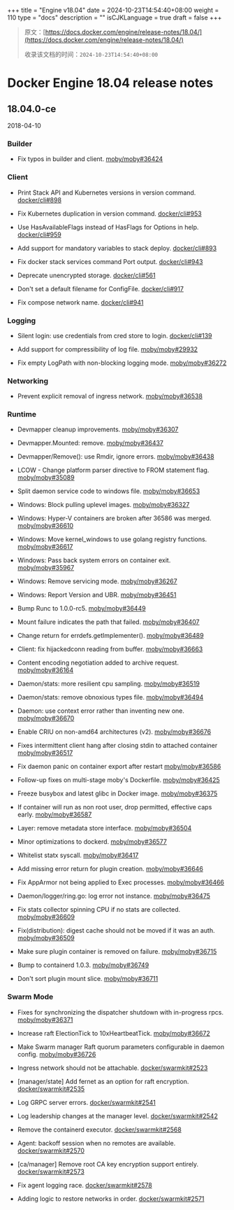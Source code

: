 +++
title = "Engine v18.04"
date = 2024-10-23T14:54:40+08:00
weight = 110
type = "docs"
description = ""
isCJKLanguage = true
draft = false
+++

> 原文：[https://docs.docker.com/engine/release-notes/18.04/](https://docs.docker.com/engine/release-notes/18.04/)
>
> 收录该文档的时间：`2024-10-23T14:54:40+08:00`

# Docker Engine 18.04 release notes

## 18.04.0-ce

2018-04-10

### Builder

- Fix typos in builder and client. [moby/moby#36424](https://github.com/moby/moby/pull/36424)

### Client

- Print Stack API and Kubernetes versions in version command. [docker/cli#898](https://github.com/docker/cli/pull/898)

- Fix Kubernetes duplication in version command. [docker/cli#953](https://github.com/docker/cli/pull/953)

- Use HasAvailableFlags instead of HasFlags for Options in help. [docker/cli#959](https://github.com/docker/cli/pull/959)

- Add support for mandatory variables to stack deploy. [docker/cli#893](https://github.com/docker/cli/pull/893)

- Fix docker stack services command Port output. [docker/cli#943](https://github.com/docker/cli/pull/943)

- Deprecate unencrypted storage. [docker/cli#561](https://github.com/docker/cli/pull/561)
- Don't set a default filename for ConfigFile. [docker/cli#917](https://github.com/docker/cli/pull/917)

- Fix compose network name. [docker/cli#941](https://github.com/docker/cli/pull/941)

### Logging

- Silent login: use credentials from cred store to login. [docker/cli#139](https://github.com/docker/cli/pull/139)

- Add support for compressibility of log file. [moby/moby#29932](https://github.com/moby/moby/pull/29932)

- Fix empty LogPath with non-blocking logging mode. [moby/moby#36272](https://github.com/moby/moby/pull/36272)

### Networking

- Prevent explicit removal of ingress network. [moby/moby#36538](https://github.com/moby/moby/pull/36538)

### Runtime

- Devmapper cleanup improvements. [moby/moby#36307](https://github.com/moby/moby/pull/36307)
- Devmapper.Mounted: remove. [moby/moby#36437](https://github.com/moby/moby/pull/36437)
- Devmapper/Remove(): use Rmdir, ignore errors. [moby/moby#36438](https://github.com/moby/moby/pull/36438)
- LCOW - Change platform parser directive to FROM statement flag. [moby/moby#35089](https://github.com/moby/moby/pull/35089)
- Split daemon service code to windows file. [moby/moby#36653](https://github.com/moby/moby/pull/36653)
- Windows: Block pulling uplevel images. [moby/moby#36327](https://github.com/moby/moby/pull/36327)
- Windows: Hyper-V containers are broken after 36586 was merged. [moby/moby#36610](https://github.com/moby/moby/pull/36610)
- Windows: Move kernel_windows to use golang registry functions. [moby/moby#36617](https://github.com/moby/moby/pull/36617)
- Windows: Pass back system errors on container exit. [moby/moby#35967](https://github.com/moby/moby/pull/35967)
- Windows: Remove servicing mode. [moby/moby#36267](https://github.com/moby/moby/pull/36267)
- Windows: Report Version and UBR. [moby/moby#36451](https://github.com/moby/moby/pull/36451)
- Bump Runc to 1.0.0-rc5. [moby/moby#36449](https://github.com/moby/moby/pull/36449)
- Mount failure indicates the path that failed. [moby/moby#36407](https://github.com/moby/moby/pull/36407)
- Change return for errdefs.getImplementer(). [moby/moby#36489](https://github.com/moby/moby/pull/36489)
- Client: fix hijackedconn reading from buffer. [moby/moby#36663](https://github.com/moby/moby/pull/36663)
- Content encoding negotiation added to archive request. [moby/moby#36164](https://github.com/moby/moby/pull/36164)
- Daemon/stats: more resilient cpu sampling. [moby/moby#36519](https://github.com/moby/moby/pull/36519)
- Daemon/stats: remove obnoxious types file. [moby/moby#36494](https://github.com/moby/moby/pull/36494)
- Daemon: use context error rather than inventing new one. [moby/moby#36670](https://github.com/moby/moby/pull/36670)
- Enable CRIU on non-amd64 architectures (v2). [moby/moby#36676](https://github.com/moby/moby/pull/36676)

- Fixes intermittent client hang after closing stdin to attached container [moby/moby#36517](https://github.com/moby/moby/pull/36517)
- Fix daemon panic on container export after restart [moby/moby#36586](https://github.com/moby/moby/pull/36586)
- Follow-up fixes on multi-stage moby's Dockerfile. [moby/moby#36425](https://github.com/moby/moby/pull/36425)

- Freeze busybox and latest glibc in Docker image. [moby/moby#36375](https://github.com/moby/moby/pull/36375)
- If container will run as non root user, drop permitted, effective caps early. [moby/moby#36587](https://github.com/moby/moby/pull/36587)
- Layer: remove metadata store interface. [moby/moby#36504](https://github.com/moby/moby/pull/36504)
- Minor optimizations to dockerd. [moby/moby#36577](https://github.com/moby/moby/pull/36577)
- Whitelist statx syscall. [moby/moby#36417](https://github.com/moby/moby/pull/36417)

- Add missing error return for plugin creation. [moby/moby#36646](https://github.com/moby/moby/pull/36646)

- Fix AppArmor not being applied to Exec processes. [moby/moby#36466](https://github.com/moby/moby/pull/36466)

- Daemon/logger/ring.go: log error not instance. [moby/moby#36475](https://github.com/moby/moby/pull/36475)

- Fix stats collector spinning CPU if no stats are collected. [moby/moby#36609](https://github.com/moby/moby/pull/36609)
- Fix(distribution): digest cache should not be moved if it was an auth. [moby/moby#36509](https://github.com/moby/moby/pull/36509)
- Make sure plugin container is removed on failure. [moby/moby#36715](https://github.com/moby/moby/pull/36715)

- Bump to containerd 1.0.3. [moby/moby#36749](https://github.com/moby/moby/pull/36749)
- Don't sort plugin mount slice. [moby/moby#36711](https://github.com/moby/moby/pull/36711)

### Swarm Mode

- Fixes for synchronizing the dispatcher shutdown with in-progress rpcs. [moby/moby#36371](https://github.com/moby/moby/pull/36371)
- Increase raft ElectionTick to 10xHeartbeatTick. [moby/moby#36672](https://github.com/moby/moby/pull/36672)
- Make Swarm manager Raft quorum parameters configurable in daemon config. [moby/moby#36726](https://github.com/moby/moby/pull/36726)
- Ingress network should not be attachable. [docker/swarmkit#2523](https://github.com/docker/swarmkit/pull/2523)
- [manager/state] Add fernet as an option for raft encryption. [docker/swarmkit#2535](https://github.com/docker/swarmkit/pull/2535)
- Log GRPC server errors. [docker/swarmkit#2541](https://github.com/docker/swarmkit/pull/2541)
- Log leadership changes at the manager level. [docker/swarmkit#2542](https://github.com/docker/swarmkit/pull/2542)
- Remove the containerd executor. [docker/swarmkit#2568](https://github.com/docker/swarmkit/pull/2568)
- Agent: backoff session when no remotes are available. [docker/swarmkit#2570](https://github.com/docker/swarmkit/pull/2570)
- [ca/manager] Remove root CA key encryption support entirely. [docker/swarmkit#2573](https://github.com/docker/swarmkit/pull/2573)

- Fix agent logging race. [docker/swarmkit#2578](https://github.com/docker/swarmkit/pull/2578)

- Adding logic to restore networks in order. [docker/swarmkit#2571](https://github.com/docker/swarmkit/pull/2571)
